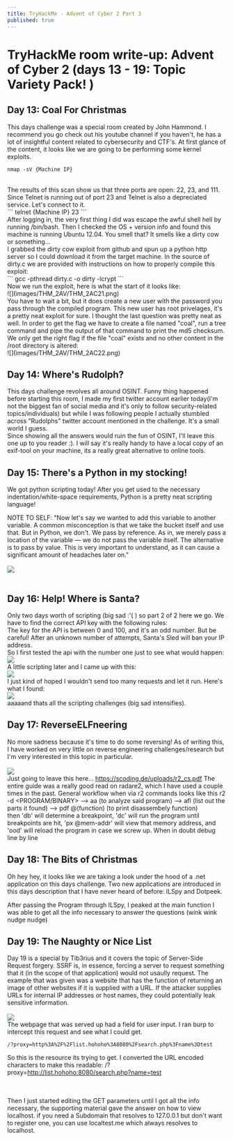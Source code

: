 ```yaml
---
title: TryHackMe - Advent of Cyber 2 Part 3
published: true
---
```


# [](#header-1)TryHackMe room write-up: Advent of Cyber 2 (days 13 - 19: Topic Variety Pack! )

## Day 13: Coal For Christmas

This days challenge was a special room created by John Hammond. I recommend you go check out his youtube channel if you haven't, he has a lot of insightful content related to cybersecurity and CTF's. At first glance of the content, it looks like we are going to be performing some kernel exploits. 
<br/>
```
nmap -sV {Machine IP}
```
<br/>
The results of this scan show us that three ports are open: 22, 23, and 111. Since Telnet is running out of port 23 and Telnet is also a depreciated service. Let's connect to it.
<br/>
```
telnet {Machine IP} 23
```
<br/>
After logging in, the very first thing I did was escape the awful shell hell by running /bin/bash. Then I checked the OS + version info and found this machine is running Ubuntu 12.04. You smell that? It smells like a dirty cow or something...
<br/>
I grabbed the dirty cow exploit from github and spun up a python http server so I could download it from the target machine. In the source of dirty.c we are provided with instructions on how to properly compile this exploit:
<br/>
```
gcc -pthread dirty.c -o dirty -lcrypt
```
<br/>
Now we run the exploit, here is what the start of it looks like:
<br/>
![](images/THM_2AV/THM_2AC21.png)
<br/>
You have to wait a bit, but it does create a new user with the password you pass through the compiled program. This new user has root privelages, it's a pretty neat exploit for sure. I thought the last question was pretty neat as well. In order to get the flag we have to create a file named "coal", run a tree command and pipe the output of that command to print the md5 checksum. We only get the right flag if the file "coal" exists and no other content in the /root directory is altered:
<br/>
![](images/THM_2AV/THM_2AC22.png)
<br/>

## Day 14: Where's Rudolph?

This days challenge revolves all around OSINT. Funny thing happened before starting this room, I made my first twitter account earlier today(I'm not the biggest fan of social media and it's only to follow security-related topics/individuals) but while I was following people I actually stumbled across "Rudolphs" twitter account mentioned in the challenge. It's a small world I guess.
<br/>
Since showing all the answers would ruin the fun of OSINT, I'll leave this one up to you reader :). I will say it's really handy to have a local copy of an exif-tool on your machine, its a really great alternative to online tools.

## Day 15: There's a Python in my stocking!

We got python scripting today! After you get used to the necessary indentation/white-space requirements, Python is a pretty neat scripting language!
<br/>

NOTE TO SELF: "Now let's say we wanted to add this variable to another variable. A common misconception is that we take the bucket itself and use that. But in Python, we don't. We pass by reference. As in, we merely pass a location of the variable — we do not pass the variable itself. The alternative is to pass by value. This is very important to understand, as it can cause a significant amount of headaches later on."
<br/>
<br/>
![](images/THM_2AV/THM_2AC23.png)
<br/>
<br/>

## Day 16: Help! Where is Santa?

Only two days worth of scripting (big sad :'(  ) so part 2 of 2 here we go. We have to find the correct API key with the following rules:
<br/>
 The key for the API is between 0 and 100, and it's an odd number. But be careful! After an unknown number of attempts, Santa's Sled will ban your IP address.
<br/>
So I first tested the api with the number one just to see what would happen:
<br/>
![](images/THM_2AV/THM_2AC24.png)
<br/>
A little scripting later and I came up with this:
<br/>
![](images/THM_2AV/THM_2AC25.png)
<br/>
I just kind of hoped I wouldn't send too many requests and let it run. Here's what I found:
<br/>
![](images/THM_2AV/THM_2AC26.png)
<br/>
aaaaand thats all the scripting challenges (big sad intensifies).

## Day 17: ReverseELFneering 

No more sadness because it's time to do some reversing! As of writing this, I have worked on very little on reverse engineering challenges/research but I'm very interested in this topic in particular. 
<br/>
<br/>
![](images/THM_2AV/THM_2AC27.png)
<br/>
Just going to leave this here... https://scoding.de/uploads/r2_cs.pdf
The entire guide was a really good read on radare2, which I have used a couple times in the past. 
General workflow when via r2 commands looks like this
r2 -d <PROGRAM/BINARY>  --> aa (to analyze said program) --> afl (list out the parts it found) --> pdf @(function) (to print disassembely function)
<br/>
then 'db' will determine a breakpoint, 'dc' will run the program until breakpoints are hit, 'px @mem-addr' will view that memory address, and 'ood' will reload the program in case we screw up. When in doubt debug line by line

## Day 18: The Bits of Christmas

Oh hey hey, it looks like we are taking a look under the hood of a .net application on this days challenge. Two new applications are introduced in this days description that I have never heard of before: ILSpy and Dotpeek. 

After passing the Program through ILSpy, I peaked at the main function I was able to get all the info necessary to answer the questions (wink wink nudge nudge)

## Day 19: The Naughty or Nice List

Day 19 is a special by Tib3rius and it covers the topic of Server-Side Request forgery. SSRF is, in essence, forcing a server to request something that it (in the scope of that application) would not usaully request. The example that was given was a website that has the function of returning an image of other websites if it is supplied with a URL. If the attacker supplies URLs for internal IP addresses or host names, they could potentially leak sensitive information.
<br/>
<br/>
![](images/THM_2AV/THM_2AC27.png)
<br/>
The webpage that was served up had a field for user input. I ran burp to intercept this request and see what I could get.
<br/>
```
/?proxy=http%3A%2F%2Flist.hohoho%3A8080%2Fsearch.php%3Fname%3Dtest
```
So this is the resource its trying to get. I converted the URL encoded characters to make this readable: /?proxy=http://list.hohoho:8080/search.php?name=test

<br/>
<br/>
Then I just started editing the GET parameters until I got all the info necessary, the supporting material gave the answer on how to view localhost. if you need a Subdomain that resolves to 127.0.0.1 but don't want to register one, you can use localtest.me which always resolves to localhost. 